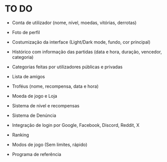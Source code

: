 # TO DO

- Conta de utilizador (nome, nível, moedas, vitórias, derrotas)

- Foto de perfil

- Costumização da interface (Light/Dark mode, fundo, cor principal)

- Histórico com informação das partidas (data e hora, duração, vencedor, categoria)

- Categorias feitas por utilizadores públicas e privadas

- Lista de amigos

- Troféus (nome, recompensa, data e hora)

- Moeda de jogo e Loja

- Sistema de nível e recompensas

- Sistema de Denúncia

- Integração de login por Google, Facebook, Discord, Reddit, X

- Ranking

- Modos de jogo (Sem limites, rápido)

- Programa de referência
